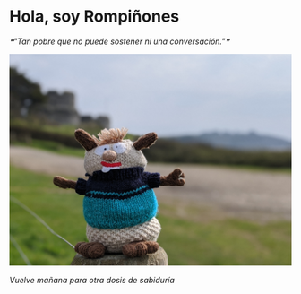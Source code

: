 # Hola, soy Rompiñones

<!--STARTS_HERE_QUOTE_README-->
<i>❝"Tan pobre que no puede sostener ni una conversación."❞</i>
<!--ENDS_HERE_QUOTE_README-->

<!--START_SECTION:update_image-->
![alt text](https://raw.githubusercontent.com/focaalvarez/rompinones/main/.github/images/00100lrPORTRAIT_00100_BURST20220329134653723_COVER.jpg?raw=true)
<!--END_SECTION:update_image-->

*Vuelve mañana para otra dosis de sabiduría*
